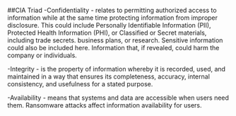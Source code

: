 ##CIA Triad
-Confidentiality - relates to permitting authorized access to information while at the same time protecting information from improper disclosure.
This could include Personally Identifiable Information (PII), Protected Health Information (PHI), or Classified or Secret materials, including trade secrets. business plans, or research. 
Sensitive information could also be included here. Information that, if revealed, could harm the company or individuals. 

-Integrity - is the property of information whereby it is recorded, used, and maintained in a way that ensures its completeness, accuracy, internal consistency, and usefulness for a stated purpose.

-Availability - means that systems and data are accessible when users need them.
Ransomware attacks affect information availability for users.

